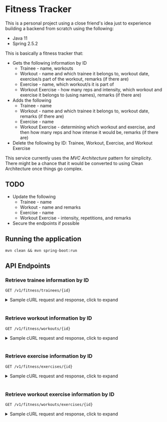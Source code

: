 # Fitness Tracker

This is a personal project using a close friend's idea just to experience building a backend from scratch using the following:
- Java 11
- Spring 2.5.2

This is basically a fitness tracker that:
- Gets the following information by ID
  - Trainee - name, workouts
  - Workout - name and which trainee it belongs to, workout date, exercise/s part of the workout, remarks (if there are)
  - Exercise - name, which workout/s it is part of
  - Workout Exercise - how many reps and intensity, which workout and exercise it belongs to (using names), remarks (if there are)
- Adds the following
  - Trainee - name
  - Workout - name and which trainee it belongs to, workout date, remarks (if there are)
  - Exercise - name
  - Workout Exercise - determining which workout and exercise, and then how many reps and how intense it would be, remarks (if there are)
- Delete the following by ID: Trainee, Workout, Exercise, and Workout Exercise

This service currently uses the _MVC Architecture_ pattern for simplicity. There might be a chance that it would be converted to using Clean Architecture once things go complex.

## TODO
- Update the following
  - Trainee - name
  - Workout - name and remarks
  - Exercise - name
  - Workout Exercise - intensity, repetitions, and remarks
- Secure the endpoints if possible

## Running the application
```shell
mvn clean && mvn spring-boot:run
```

## API Endpoints

### Retrieve trainee information by ID

```shell
GET /v1/fitness/trainees/{id}
```
<details>
<summary markdown="span">Sample cURL request and response, click to expand</summary>

**Request**

```shell
curl 'http://localhost:8080/v1/fitness/trainees/1'
```

**Success 200 OK Response**

```json
{
    "id": 1,
    "name": "Handsome Trainee",
    "workouts": [
        {
            "id": 1,
            "name": "Handsome Workout 1",
            "workoutDate": "2022-10-10",
            "remarks": null
        },
        // omitted for brevity
    ]
}
```

</details>
<br>

### Retrieve workout information by ID

```shell
GET /v1/fitness/workouts/{id}
```
<details>
<summary markdown="span">Sample cURL request and response, click to expand</summary>

**Request**

```shell
curl 'http://localhost:8080/v1/fitness/workouts/1'
```

**Success 200 OK Response**

```json
{
  "id": 1,
  "name": "Handsome Workout 1",
  "traineeName": "Handsome Trainee",
  "remarks": null,
  "date": "2022-10-10",
  "exercises": [
    {
      "id": 1000,
      "exerciseName": "Exercise 1",
      "repetitions": 10,
      "intensity": "low",
      "remarks": null
    },
    // omitted for brevity
  ]
}
```

</details>
<br>

### Retrieve exercise information by ID

```shell
GET /v1/fitness/exercises/{id}
```
<details>
<summary markdown="span">Sample cURL request and response, click to expand</summary>

**Request**

```shell
curl 'http://localhost:8080/v1/fitness/exercises/1'
```

**Success 200 OK Response**

```json
{
  "id": 1,
  "name": "Exercise 1",
  "workouts": [
    {
      "id": 1,
      "name": "Handsome Workout 1",
      "workoutDate": "2022-10-10",
      "remarks": null
    },
    // omitted for brevity
  ]
}
```

</details>
<br>

### Retrieve workout exercise information by ID

```shell
GET /v1/fitness/workouts/exercises/{id}
```
<details>
<summary markdown="span">Sample cURL request and response, click to expand</summary>

**Request**

```shell
curl 'http://localhost:8080/v1/workouts/exercises/1000'
```

**Success 200 OK Response**

```json
{
  "id": 1000,
  "workoutName": "Handsome Workout 1",
  "exerciseName": "Exercise 1",
  "repetitions": 10,
  "intensity": "low",
  "remarks": null
}
```

</details>
<br>
